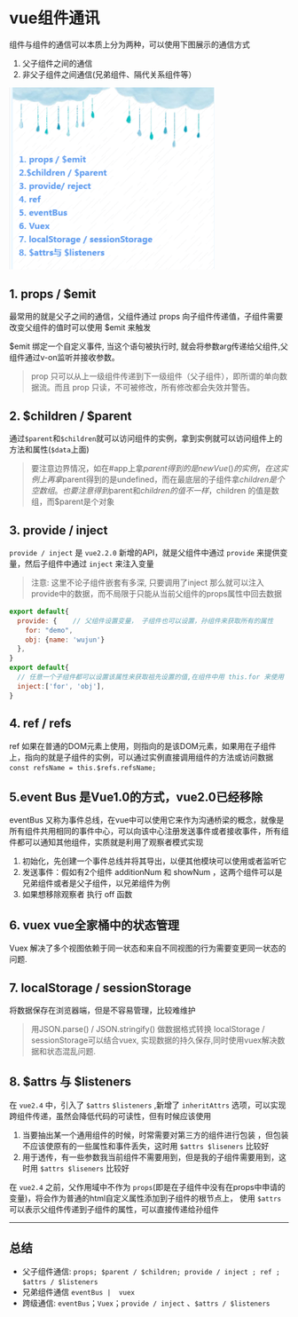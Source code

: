 # vue组件通讯

组件与组件的通信可以本质上分为两种，可以使用下图展示的通信方式
1. 父子组件之间的通信
2. 非父子组件之间通信(兄弟组件、隔代关系组件等）

<img src="./imgs/tongxin.png" alt="vue组件通讯" style="zoom:60%;" />


## 1. props / $emit

最常用的就是父子之间的通信，父组件通过 props 向子组件传递值，子组件需要改变父组件的值时可以使用 $emit 来触发

$emit 绑定一个自定义事件, 当这个语句被执行时, 就会将参数arg传递给父组件,父组件通过v-on监听并接收参数。

> prop 只可以从上一级组件传递到下一级组件（父子组件），即所谓的单向数据流。而且 prop 只读，不可被修改，所有修改都会失效并警告。


## 2. $children / $parent

通过`$parent`和`$children`就可以访问组件的实例，拿到实例就可以访问组件上的方法和属性(`$data`上面)

> 要注意边界情况，如在#app上拿$parent得到的是new Vue()的实例，在这实例上再拿$parent得到的是undefined，而在最底层的子组件拿$children是个空数组。也要注意得到$parent和$children的值不一样，$children 的值是数组，而$parent是个对象

## 3. provide / inject

`provide / inject` 是 `vue2.2.0` 新增的API，就是父组件中通过 `provide` 来提供变量，然后子组件中通过 `inject` 来注入变量

> 注意: 这里不论子组件嵌套有多深, 只要调用了inject 那么就可以注入provide中的数据，而不局限于只能从当前父组件的props属性中回去数据

```js
export default{
  provide: {    // 父组件设置变量， 子组件也可以设置，孙组件来获取所有的属性
    for: "demo",
    obj: {name: 'wujun'}
  },
}
export default{
  // 任意一个子组件都可以设置该属性来获取祖先设置的值,在组件中用 this.for 来使用
  inject:['for', 'obj'],
}
```

## 4. ref / refs

ref 如果在普通的DOM元素上使用，则指向的是该DOM元素，如果用在子组件上，指向的就是子组件的实例，可以通过实例直接调用组件的方法或访问数据 `const refsName = this.$refs.refsName;`


## 5.event Bus  是Vue1.0的方式，vue2.0已经移除
eventBus 又称为事件总线，在vue中可以使用它来作为沟通桥梁的概念，就像是所有组件共用相同的事件中心，可以向该中心注册发送事件或者接收事件，所有组件都可以通知其他组件，实质就是利用了观察者模式实现

  1. 初始化，先创建一个事件总线并将其导出，以便其他模块可以使用或者监听它
  2. 发送事件：假如有2个组件 additionNum 和 showNum ，这两个组件可以是兄弟组件或者是父子组件，以兄弟组件为例
  3. 如果想移除观察者  执行 off 函数


## 6. vuex vue全家桶中的状态管理
Vuex 解决了多个视图依赖于同一状态和来自不同视图的行为需要变更同一状态的问题.

## 7. localStorage / sessionStorage
将数据保存在浏览器端，但是不容易管理，比较难维护

> 用JSON.parse() / JSON.stringify() 做数据格式转换 localStorage / sessionStorage可以结合vuex, 实现数据的持久保存,同时使用vuex解决数据和状态混乱问题.

## 8. $attrs 与 $listeners
在 `vue2.4` 中，引入了 `$attrs` `$listeners` ,新增了 `inheritAttrs` 选项，可以实现跨组件传递，虽然会降低代码的可读性，但有时候应该使用

1. 当要抽出某一个通用组件的时候，时常需要对第三方的组件进行包装 ，但包装不应该使原有的一些属性和事件丢失，这时用 `$attrs $liseners` 比较好
2. 用于透传，有一些参数我当前组件不需要用到，但是我的子组件需要用到，这时用 `$attrs $liseners` 比较好

在 `vue2.4` 之前，父作用域中不作为 `props`(即是在子组件中没有在props中申请的变量)，将会作为普通的html自定义属性添加到子组件的根节点上， 使用 `$attrs` 可以表示父组件传递到子组件的属性，可以直接传递给孙组件



---
## 总结
- 父子组件通信: `props; $parent / $children; provide / inject ; ref ; $attrs / $listeners`
- 兄弟组件通信 `eventBus |  vuex`
- 跨级通信: `eventBus`；`Vuex`；`provide / inject` 、`$attrs / $listeners`